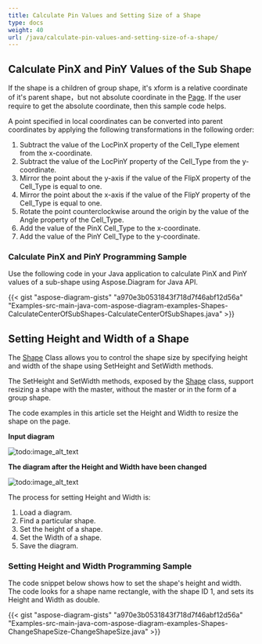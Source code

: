 ```yaml
---
title: Calculate Pin Values and Setting Size of a Shape
type: docs
weight: 40
url: /java/calculate-pin-values-and-setting-size-of-a-shape/
---
```


## **Calculate PinX and PinY Values of the Sub Shape**
If the shape is a children of group shape, it's xform is a relative coordinate of it's parent shape，but not absolute coordinate in the [Page](https://apireference.aspose.com/diagram/java/com.aspose.diagram/page). If the user require to get the absolute coordinate, then this sample code helps.

A point specified in local coordinates can be converted into parent coordinates by applying the following transformations in the following order:

1. Subtract the value of the LocPinX property of the Cell_Type element from the x-coordinate.
1. Subtract the value of the LocPinY property of the Cell_Type from the y-coordinate.
1. Mirror the point about the y-axis if the value of the FlipX property of the Cell_Type is equal to one.
1. Mirror the point about the x-axis if the value of the FlipY property of the Cell_Type is equal to one.
1. Rotate the point counterclockwise around the origin by the value of the Angle property of the Cell_Type.
1. Add the value of the PinX Cell_Type to the x-coordinate.
1. Add the value of the PinY Cell_Type to the y-coordinate.
### **Calculate PinX and PinY Programming Sample**
Use the following code in your Java application to calculate PinX and PinY values of a sub-shape using Aspose.Diagram for Java API.

{{< gist "aspose-diagram-gists" "a970e3b0531843f718d7f46abf12d56a" "Examples-src-main-java-com-aspose-diagram-examples-Shapes-CalculateCenterOfSubShapes-CalculateCenterOfSubShapes.java" >}}
## **Setting Height and Width of a Shape**
The [Shape](http://www.aspose.com/api/java/diagram/com.aspose.diagram/classes/Shape) Class allows you to control the shape size by specifying height and width of the shape using SetHeight and SetWidth methods.

The SetHeight and SetWidth methods, exposed by the [Shape](https://apireference.aspose.com/diagram/java/com.aspose.diagram/Shape) class, support resizing a shape with the master, without the master or in the form of a group shape.

The code examples in this article set the Height and Width to resize the shape on the page.

**Input diagram** 

![todo:image_alt_text](http://i.imgur.com/cTiNWa7.png)

**The diagram after the Height and Width have been changed**

![todo:image_alt_text](calculate-pin-values-and-setting-size-of-a-shape_1.png)

The process for setting Height and Width is:

1. Load a diagram.
1. Find a particular shape.
1. Set the height of a shape.
1. Set the Width of a shape.
1. Save the diagram.
### **Setting Height and Width Programming Sample**
The code snippet below shows how to set the shape's height and width. The code looks for a shape name rectangle, with the shape ID 1, and sets its Height and Width as double.

{{< gist "aspose-diagram-gists" "a970e3b0531843f718d7f46abf12d56a" "Examples-src-main-java-com-aspose-diagram-examples-Shapes-ChangeShapeSize-ChangeShapeSize.java" >}}
